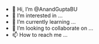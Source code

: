 - 👋 Hi, I’m @AnandGuptaBU
- 👀 I’m interested in ...
- 🌱 I’m currently learning ...
- 💞️ I’m looking to collaborate on ...
- 📫 How to reach me ...

<!---
AnandGuptaBU/AnandGuptaBU is a ✨ special ✨ repository because its `README.md` (this file) appears on your GitHub profile.
You can click the Preview link to take a look at your changes.
--->
